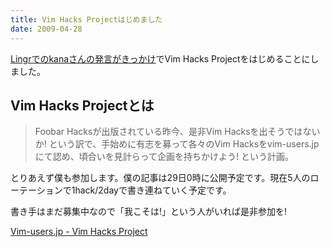 ```yaml
---
title: Vim Hacks Projectはじめました
date: 2009-04-28
---
```

<a href="http://www.lingr.com/room/vim-users.jp/archives/2009/04/24#msg-66101529">Lingrでのkanaさんの発言がきっかけ</a>でVim Hacks Projectをはじめることにしました。

<h2>Vim Hacks Projectとは</h2>

<blockquote>
Foobar Hacksが出版されている昨今、是非Vim Hacksを出そうではないか! という訳で、手始めに有志を募って各々のVim Hacksをvim-users.jpにて認め、頃合いを見計らって企画を持ちかけよう! という計画。</blockquote>

とりあえず僕も参加します。僕の記事は29日0時に公開予定です。現在5人のローテーションで1hack/2dayで書き連ねていく予定です。

書き手はまだ募集中なので「我こそは!」という人がいれば是非参加を!

<a href="http://vim-users.jp/vim-hacks-project/">Vim-users.jp - Vim Hacks Project</a>